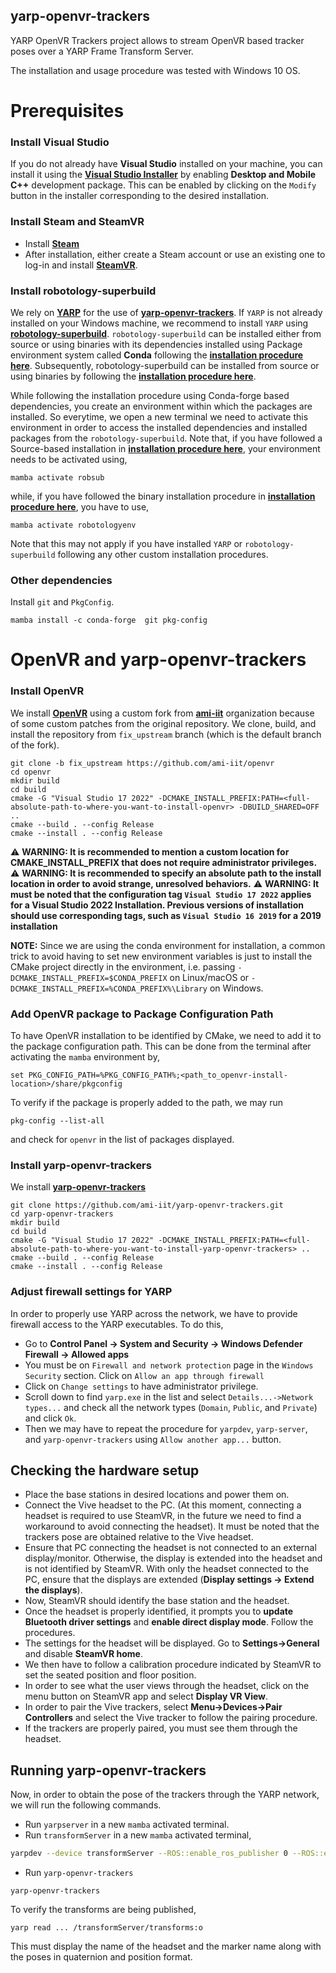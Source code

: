 ## yarp-openvr-trackers

YARP OpenVR Trackers project allows to stream OpenVR based tracker poses over a YARP Frame Transform Server.



The installation and usage procedure was tested with Windows 10 OS.

# Prerequisites

### Install Visual Studio
If you do not already have **Visual Studio** installed on your machine, you can install it using the **[Visual Studio Installer](https://visualstudio.microsoft.com/downloads/)** by enabling **Desktop and Mobile C++** development package.
This can be enabled by clicking on the `Modify` button in the installer corresponding to the desired installation.

### Install Steam and SteamVR
- Install [**Steam**](https://store.steampowered.com/about/)
- After installation, either create a Steam account or use an existing one to log-in and install [**SteamVR**](https://store.steampowered.com/app/250820/SteamVR/).

### Install robotology-superbuild
We rely on [**YARP**](https://www.yarp.it/latest/) for the use of [**yarp-openvr-trackers**](https://github.com/ami-iit/yarp-openvr-trackers). If `YARP` is not already installed on your Windows machine, we recommend to install `YARP` using [**robotology-superbuild**](https://github.com/robotology/robotology-superbuild). 
`robotology-superbuild` can be installed either from source or using binaries with its dependencies installed using Package environment system called **Conda** following the [**installation procedure here**](https://github.com/robotology/robotology-superbuild/blob/master/doc/install-mambaforge.md#windows).  Subsequently, robotology-superbuild can be installed from source or using binaries by following the [**installation procedure here**](https://github.com/robotology/robotology-superbuild/blob/master/doc/conda-forge.md#binary-installation).

While following the installation procedure using Conda-forge based dependencies, you create an environment within which the packages are installed. 
So everytime, we open a new terminal we need to activate this environment in order to access the installed dependencies and installed packages from the `robotology-superbuild`.
Note that, if you have followed a Source-based installation in [**installation procedure here**](https://github.com/robotology/robotology-superbuild/blob/master/doc/conda-forge.md#binary-installation), your environment needs to be activated using,
```
mamba activate robsub
```
while, if you have followed the binary installation procedure in [**installation procedure here**](https://github.com/robotology/robotology-superbuild/blob/master/doc/conda-forge.md#binary-installation), you have to use,
```
mamba activate robotologyenv
```
Note that this may not apply if you have installed `YARP` or `robotology-superbuild` following any other custom installation procedures.

### Other dependencies
Install `git` and `PkgConfig`.
```
mamba install -c conda-forge  git pkg-config
```


# OpenVR and yarp-openvr-trackers

### Install OpenVR
We install [**OpenVR**](https://github.com/ami-iit/openvr) using a custom fork from  [**ami-iit**](https://github.com/ami-iit) organization because of some custom patches from the original repository.
We clone, build, and install  the repository from `fix_upstream` branch (which is the default branch of the fork).

```
git clone -b fix_upstream https://github.com/ami-iit/openvr
cd openvr
mkdir build
cd build
cmake -G "Visual Studio 17 2022" -DCMAKE_INSTALL_PREFIX:PATH=<full-absolute-path-to-where-you-want-to-install-openvr> -DBUILD_SHARED=OFF ..
cmake --build . --config Release
cmake --install . --config Release
```
⚠️ **WARNING: It is recommended to mention a custom location for CMAKE_INSTALL_PREFIX that does not require administrator privileges.**
⚠️ **WARNING: It is recommended to specify an absolute path to the install location in order to avoid strange, unresolved behaviors.**
⚠️ **WARNING: It must be noted that the configuration tag `Visual Studio 17 2022` applies for a Visual Studio 2022 Installation. Previous versions of installation should use corresponding tags, such as `Visual Studio 16 2019` for a 2019 installation**

**NOTE:** Since we are using the conda environment for installation, a common trick to avoid having to set new environment variables is just to install the CMake project directly in the environment, i.e. passing `-DCMAKE_INSTALL_PREFIX=$CONDA_PREFIX` on Linux/macOS or `-DCMAKE_INSTALL_PREFIX=%CONDA_PREFIX%\Library` on Windows.

### Add OpenVR package to Package Configuration Path
To have OpenVR installation to be identified by CMake, we  need to add it to the package configuration path.
This can be done from the terminal after activating the `mamba` environment by,
```
set PKG_CONFIG_PATH=%PKG_CONFIG_PATH%;<path_to_openvr-install-location>/share/pkgconfig
```
To verify if the package is properly added to the path, we may run
```
pkg-config --list-all
```
and check for `openvr` in the list of packages displayed.


### Install yarp-openvr-trackers
We install [**yarp-openvr-trackers**](https://github.com/ami-iit/yarp-openvr-trackers)

```
git clone https://github.com/ami-iit/yarp-openvr-trackers.git
cd yarp-openvr-trackers
mkdir build
cd build
cmake -G "Visual Studio 17 2022" -DCMAKE_INSTALL_PREFIX:PATH=<full-absolute-path-to-where-you-want-to-install-yarp-openvr-trackers> ..
cmake --build . --config Release
cmake --install . --config Release
```


### Adjust firewall settings for YARP
In order to properly use YARP across the network, we have to provide firewall access to the YARP executables. To do this,
- Go to **Control Panel -> System and Security -> Windows Defender Firewall -> Allowed apps**
- You must be on `Firewall and network protection` page in the `Windows Security` section. Click on `Allow an app through firewall`
- Click on `Change settings` to have administrator privilege.
- Scroll down to find `yarp.exe` in the list and select `Details...->Network types...` and check all the network types (`Domain`, `Public`, and `Private`) and click `Ok`.
- Then we may have to repeat the procedure for `yarpdev`, `yarp-server`, and `yarp-openvr-trackers` using `Allow another app...` button.

## Checking the hardware setup
- Place the base stations in desired locations and power them on.
- Connect the Vive headset to the PC. (At this moment, connecting a headset is required to use SteamVR, in the future we need to find a workaround to avoid connecting the headset). It must be noted that the trackers pose are obtained relative to the Vive headset.
- Ensure that PC connecting the headset is not connected to an external display/monitor. Otherwise, the display is extended into the headset and is not identified by SteamVR.  With only the headset connected to the PC, ensure that the displays are extended (**Display settings -> Extend the displays**).
- Now, SteamVR should identify the base station and the headset.
- Once the headset is properly identified, it prompts you to **update Bluetooth driver settings** and **enable direct display mode**. Follow the procedures.
- The settings for the headset will be displayed. Go to **Settings->General** and disable **SteamVR home**.
- We then have to follow a calibration procedure indicated by SteamVR to set the seated position and floor position.
- In order to see what the user views through the headset, click on the menu button on SteamVR app and select **Display VR View**.
- In order to pair the Vive trackers, select **Menu->Devices->Pair Controllers** and select the Vive tracker to follow the pairing procedure.
- If the trackers are properly paired, you must see them through the headset.

## Running yarp-openvr-trackers
Now, in order to obtain the pose of the trackers through the YARP network, we will run the following commands.
- Run `yarpserver` in a new `mamba` activated terminal.
- Run `transformServer` in a new `mamba` activated terminal,
``` sh
yarpdev --device transformServer --ROS::enable_ros_publisher 0 --ROS::enable_ros_subscriber 0
```
- Run `yarp-openvr-trackers`
```
yarp-openvr-trackers
```

To verify the transforms are being published,
```
yarp read ... /transformServer/transforms:o
```
This must display the name of the headset and the marker name along with the poses in quaternion and position format.
